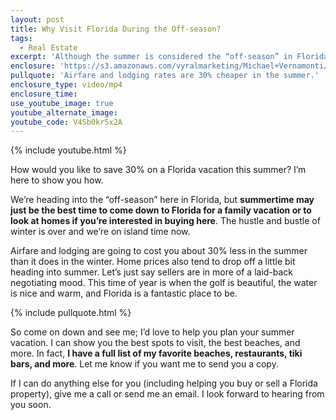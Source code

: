 ```yaml
---
layout: post
title: Why Visit Florida During the Off-season?
tags:
  - Real Estate
excerpt: 'Although the summer is considered the “off-season” in Florida, it’s still a great time to visit. Here are all the benefits you’ll see during this time of year.'
enclosure: 'https://s3.amazonaws.com/vyralmarketing/Michael+Vernamonti/Gulf+Coast+Real+Estate+It%E2%80%99s+a+perfect+time+to+visit+Florida.mp4'
pullquote: 'Airfare and lodging rates are 30% cheaper in the summer.'
enclosure_type: video/mp4
enclosure_time:
use_youtube_image: true
youtube_alternate_image:
youtube_code: V4Sb0kr5x2A
---
```



{% include youtube.html %}

How would you like to save 30% on a Florida vacation this summer? I’m here to show you how.

We’re heading into the “off-season” here in Florida, but **summertime may just be the best time to come down to Florida for a family vacation or to look at homes if you’re interested in buying here**. The hustle and bustle of winter is over and we’re on island time now.

Airfare and lodging are going to cost you about 30% less in the summer than it does in the winter. Home prices also tend to drop off a little bit heading into summer. Let’s just say sellers are in more of a laid-back negotiating mood. This time of year is when the golf is beautiful, the water is nice and warm, and Florida is a fantastic place to be.

{% include pullquote.html %}

So come on down and see me; I’d love to help you plan your summer vacation. I can show you the best spots to visit, the best beaches, and more. In fact, **I have a full list of my favorite beaches, restaurants, tiki bars, and more**. Let me know if you want me to send you a copy.

If I can do anything else for you (including helping you buy or sell a Florida property), give me a call or send me an email. I look forward to hearing from you soon.